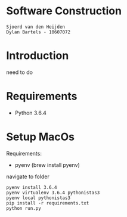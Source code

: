 # Software Construction 

```
Sjoerd van den Heijden
Dylan Bartels - 10607072
```

# Introduction

need to do

# Requirements

- Python 3.6.4

# Setup MacOs

Requirements:
- pyenv (brew install pyenv)

navigate to folder

```
pyenv install 3.6.4
pyenv virtualenv 3.6.4 pythonistas3
pyenv local pythonistas3
pip install -r requirements.txt
python run.py
```
